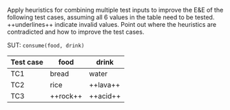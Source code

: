 <panel header="{{ icon_Q }} Combine test inputs for the `consume` method">
<question>

Apply heuristics for combining multiple test inputs to improve the E&E of the following test cases, assuming all 6 values in the table need to be tested. ++underlines++ indicate invalid values. Point out where the heuristics are contradicted and how to improve the test cases.

   <box>

   SUT: `consume(food, drink)`

   Test case |  food    |  drink
   --------- | -------- | --------
   TC1       | bread    | water
   TC2       | rice     | ++lava++
   TC3       | ++rock++ | ++acid++

   </box>

</question>
</panel>
